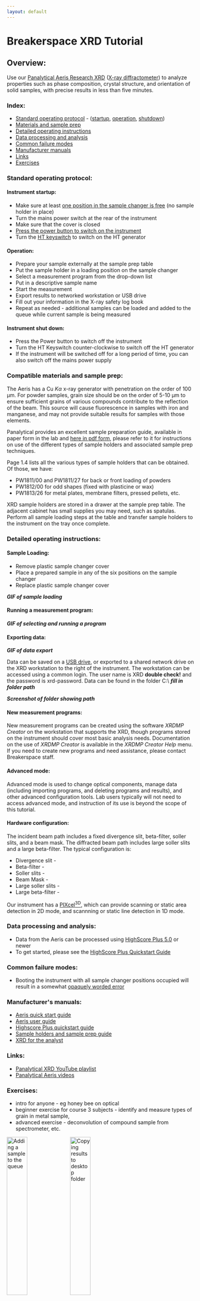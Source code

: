 ```yaml
---
layout: default
---
```

# Breakerspace XRD Tutorial

## Overview:

Use our [Panalytical Aeris Research XRD](https://www.malvernpanalytical.com/en/products/product-range/aeris-range) ([X-ray diffractometer](https://www.malvernpanalytical.com/en/products/technology/xray-analysis/x-ray-diffraction)) to analyze properties such as phase composition, crystal structure, and orientation of solid samples, with precise results in less than five minutes.

### Index:

* [Standard operating protocol](#sop) - ([startup](#startup), [operation](#operation), [shutdown](#shutdown))
* [Materials and sample prep](#materials)
* [Detailed operating instructions](#details)
* [Data processing and analysis](#data)
* [Common failure modes](#failures)
* [Manufacturer manuals](#manuals)
* [Links](#links)
* [Exercises](#exercises)

<a name="sop"></a>
### Standard operating protocol: 

<a name="startup"></a> 
#### Instrument startup: 

* Make sure at least [one position in the sample changer is free](../assets/img/tutorials/xrd/sample-changer.JPG) (no sample holder in place)
* Turn the mains power switch at the rear of the instrument
* Make sure that the cover is closed
* [Press the power button to switch on the instrument](../assets/img/tutorials/xrd/power-button.JPG)
* Turn the [HT keyswitch](../assets/img/tutorials/xrd/keyswitch.JPG) to switch on the HT generator


<a name="operation"></a>
#### Operation: 

* Prepare your sample externally at the sample prep table
* Put the sample holder in a loading position on the sample changer
* Select a measurement program from the drop-down list
* Put in a descriptive sample name
* Start the measurement
* Export results to networked workstation or USB drive
* Fill out your information in the X-ray safety log book
* Repeat as needed - additional samples can be loaded and added to the queue while current sample is being measured

<a name="shutdown"></a>
####  Instrument shut down:

* Press the Power button to switch off the instrument
* Turn the HT Keyswitch counter-clockwise to switch off the HT generator
* If the instrument will be switched off for a long period of time, you can also switch off the mains power supply

<a name="materials"></a> 
### Compatible materials and sample prep: 

The Aeris has a Cu _Kα_ x-ray generator with penetration on the order of 100 µm. For powder samples, grain size should be on the order of 5-10 µm to ensure sufficient grains of various compounds contribute to the reflection of the beam. This source will cause fluorescence in samples with iron and manganese, and may not provide suitable results for samples with those elements.

Panalytical provides an excellent sample preparation guide, available in paper form in the lab and [here in pdf form](https://www.dropbox.com/scl/fi/17o43bqhe52u49kkecvrf/xrd-sample-holders-preparation.pdf?rlkey=vxi65kwyeqrcr62jbcxa5rqvq&dl=0), please refer to it for instructions on use of the different types of sample holders and associated sample prep techniques.

Page 1.4 lists all the various types of sample holders that can be obtained. Of those, we have:

* PW1811/00 and PW1811/27 for back or front loading of powders
* PW1812/00 for odd shapes (fixed with plasticine or wax)
* PW1813/26 for metal plates, membrane filters, pressed pellets, etc.

XRD sample holders are stored in a drawer at the sample prep table. The adjacent cabinet has small supplies you may need, such as spatulas. Perform all sample loading steps at the table and transfer sample holders to the instrument on the tray once complete.

<a name="details"></a> 
### Detailed operating instructions: 

#### Sample Loading:

* Remove plastic sample changer cover
* Place a prepared sample in any of the six positions on the sample changer
* Replace plastic sample changer cover

__*GIF of sample loading*__

#### Running a measurement program:

__*GIF of selecting and running a program*__

#### Exporting data:

__*GIF of data export*__

Data can be saved on a [USB drive](../assets/img/tutorials/xrd/usb.JPG), or exported to a shared network drive on the XRD workstation to the right of the instrument. The workstation can be accessed using a common login. The user name is XRD __double check!__ and the password is xrd-password. Data can be found in the folder C:\ __*fill in folder path*__

__*Screenshot of folder showing path*__

#### New measurement programs:

New measurement programs can be created using the software _XRDMP Creator_ on the workstation that supports the XRD, though programs stored on the instrument should cover most basic analysis needs. Documentation on the use of _XRDMP Creator_ is available in the _XRDMP Creator Help_ menu. If you need to create new programs and need assistance, please contact Breakerspace staff.

#### Advanced mode:

Advanced mode is used to change optical components, manage data (including importing programs, and deleting programs and results), and other advanced configuration tools. Lab users typically will not need to access advanced mode, and instruction of its use is beyond the scope of this tutorial.

#### Hardware configuration:

The incident beam path includes a fixed divergence slit, beta-filter, soller slits, and a beam mask. The diffracted beam path includes large soller slits and a large beta-filter. The typical configuration is:

* Divergence slit - 
* Beta-filter - 
* Soller slits - 
* Beam Mask - 
* Large soller slits - 
* Large beta-filter - 

Our instrument has a [PIXcel<sup>3D</sup>](https://www.malvernpanalytical.com/en/products/category/x-ray-components/detectors/pixcel3d), which can provide scanning or static area detection in 2D mode, and scannning or static line detection in 1D mode. 

<a name="data"></a>
### Data processing and analysis:

* Data from the Aeris can be processed using [HighScore Plus 5.0](https://www.malvernpanalytical.com/en/products/category/software/x-ray-diffraction-software/highscore-with-plus-option) or newer
* To get started, please see the [HighScore Plus Quickstart Guide](https://www.dropbox.com/scl/fi/0vaijznxsfaa05xfqwxd2/highscore_plus_quickstart_guide.pdf?rlkey=kx900yxwi5dtxug5ng1do8tyv&dl=0)

<a name="failures"></a>
### Common failure modes:

* Booting the instrument with all sample changer positions occupied will result in a somewhat [opaquely worded error](../assets/img/tutorials/xrd/sample-changer-full.JPG)

<a name="manuals"></a>
### Manufacturer's manuals:

* [Aeris quick start guide](https://www.dropbox.com/scl/fi/gqd44xvmv9q5660bk5gs4/aeris_quickstart_guide.pdf?rlkey=zj5qv5ajbxf80865fnh939r5g&dl=0)
* [Aeris user guide](https://www.dropbox.com/s/sw476m00qq3c7jr/aeris_user_guide.pdf?dl=0)
* [Highscore Plus quickstart guide](https://www.dropbox.com/scl/fi/0vaijznxsfaa05xfqwxd2/highscore_plus_quickstart_guide.pdf?rlkey=kx900yxwi5dtxug5ng1do8tyv&dl=0)
* [Sample holders and sample prep guide](https://www.dropbox.com/scl/fi/17o43bqhe52u49kkecvrf/xrd-sample-holders-preparation.pdf?rlkey=vxi65kwyeqrcr62jbcxa5rqvq&dl=0)
* [XRD for the analyst](https://www.dropbox.com/scl/fi/0e8vioulematgbd1yluzb/x-ray_powder_diffraction.pdf?rlkey=eae3hs1ispi1fi7vruh8oq9az&dl=0)

<a name="links"></a>
### Links:

* [Panalytical XRD YouTube playlist](https://www.youtube.com/watch?v=YujXF6NKORM&list=PL2wIBTZfZRjdxVJYhan7PHbz_hyStiGgH)
* [Panalytical Aeris videos](https://www.youtube.com/@MalvernPanalytical/search?query=aeris)

<a name="exercises"></a>
### Exercises:

* intro for anyone - eg honey bee on optical
* beginner exercise for course 3 subjects - identify and measure types of grain in metal sample, 
* advanced exercise - deconvolution of compound sample from spectrometer, etc.



<figure style="margin-left:0; margin-right:0;">
	<img src="../assets/img/tutorials/xrd/Queue.gif" alt="Adding a sample to the queue" style="width:33%; margin:0"> 
	<img src="../assets/img/tutorials/xrd/Export.gif" alt="Copying results to desktop folder" style="width:33%; margin:0">
</figure>
